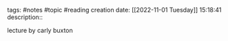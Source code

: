 tags: #notes #topic #reading
creation date: [[2022-11-01 Tuesday]] 15:18:41
description::


lecture by carly buxton
